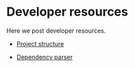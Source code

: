 # Developer resources

Here we post developer resources.

- [Project structure](file-structure)

- [Dependency parser](./dependency_parser)
